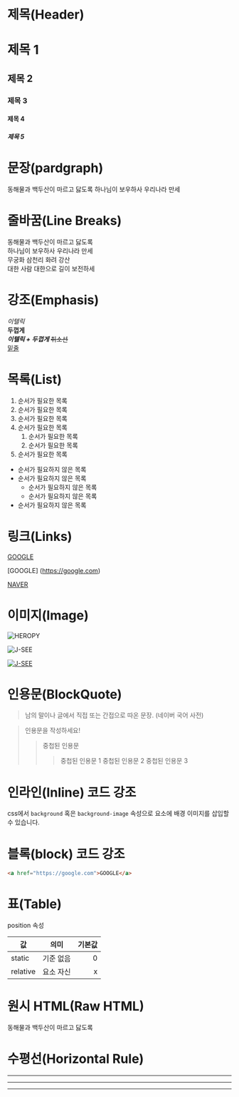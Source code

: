 # 제목(Header)

# 제목 1
## 제목 2
### 제목 3
#### 제목 4
##### 제목 5

# 문장(pardgraph)

동해물과 백두산이 마르고 닳도록
하나님이 보우하사 우리나라 만세

# 줄바꿈(Line Breaks)

동해물과 백두산이 마르고 닳도록  
하나님이 보우하사 우리나라 만세  
무궁화 삼천리 화려 강산  
대한 사람 대한으로 길이 보전하세

# 강조(Emphasis)

_이텔릭_  
**두껍게**  
**_이텔릭 + 두껍게_**
~~취소선~~  
<u>밑줄</u>

# 목록(List)

1. 순서가 필요한 목록
1. 순서가 필요한 목록
1. 순서가 필요한 목록 
1. 순서가 필요한 목록 
   1. 순서가 필요한 목록 
   1. 순서가 필요한 목록 
1. 순서가 필요한 목록 

- 순서가 필요하지 않은 목록
- 순서가 필요하지 않은 목록
   - 순서가 필요하지 않은 목록
   - 순서가 필요하지 않은 목록
- 순서가 필요하지 않은 목록

# 링크(Links)

<a href="https://google.com">GOOGLE</a>

[GOOGLE] (https://google.com)

[NAVER](https://naver.com "NAVER로 이동!")

# 이미지(Image)

![HEROPY](https://heropy.blog/css/images/logo.png)

![J-SEE](https://g-pne.net/g-pne/static/img/logo.svg)


[![J-SEE](https://g-pne.net/g-pne/static/img/logo.svg)](https://g-pne.net/g-pne/help/manager)

# 인용문(BlockQuote)

> 남의 말이나 글에서 직접 또는 간접으로 따온 문장.
>(네이버 국어 사전)

> 인용문을 작성하세요!
>> 중첩된 인용문
>>> 중첩된 인용문 1
>>> 중첩된 인용문 2
>>> 중첩된 인용문 3

# 인라인(Inline) 코드 강조

css에서 `background` 혹은 `background-image` 속성으로 요소에 배경 이미지를 삽입할 수 있습니다.

# 블록(block) 코드 강조

```html
<a href="https://google.com">GOOGLE</a>
```

# 표(Table)

position 속성

값| 의미| 기본값
--|:--:|--:
static| 기준 없음| 0
relative | 요소 자신 |x

#  원시 HTML(Raw HTML)

동해물과 <span> 백두산이 </span>마르고 닳도록<br/>

# 수평선(Horizontal Rule)

---

***

___